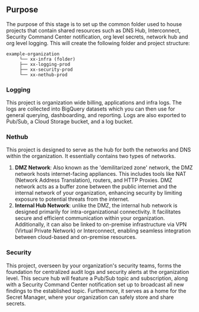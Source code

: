 ## Purpose

The purpose of this stage is to set up the common folder used to house projects that contain shared resources such as DNS Hub, Interconnect, Security Command Center notification, org level secrets, network hub and org level logging. This will create the following folder and project structure:
   ```text
   example-organization
        └── xx-infra (folder)
        ├── xx-logging-prod
        ├── xx-security-prod
        └── xx-nethub-prod
   ```

### Logging
This project is organization wide billing, applications and infra logs. The logs are collected into BigQuery datasets which you can then use for general querying, dashboarding, and reporting. Logs are also exported to Pub/Sub, a Cloud Storage bucket, and a log bucket.
### Nethub
This project is designed to serve as the hub for both the networks and DNS within the organization. It essentially contains two types of networks.
1. **DMZ Network**: Also known as the 'demilitarized zone' network, the DMZ network hosts internet-facing appliances. This includes tools like NAT (Network Address Translation), routers, and HTTP Proxies. DMZ network acts as a buffer zone between the public internet and the internal network of your organization, enhancing security by limiting exposure to potential threats from the internet.
2. **Internal Hub Network**: unlike the DMZ, the internal hub network is designed primarily for intra-organizational connectivity. It facilitates secure and efficient communication within your organization. Additionally, it can also be linked to on-premise infrastructure via VPN (Virtual Private Network) or Interconnect, enabling seamless integration between cloud-based and on-premise resources.

### Security
This project, overseen by your organization's security teams, forms the foundation for centralized audit logs and security alerts at the organization level. This secure hub will feature a Pub/Sub topic and subscription, along with a Security Command Center notification set up to broadcast all new findings to the established topic. Furthermore, it serves as a home for the Secret Manager, where your organization can safely store and share secrets.
